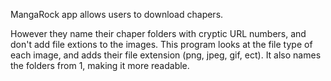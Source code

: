 MangaRock app allows users to download chapers.

However they name their chaper folders with cryptic URL numbers, and don't add file extions to the images.
This program looks at the file type of each image, and adds their file extension (png, jpeg, gif, ect).
It also names the folders from 1, making it more readable.
